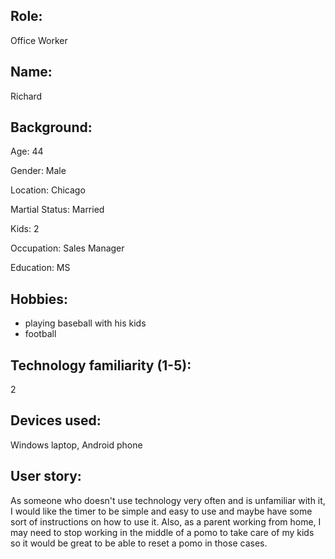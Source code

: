 ## Role:

Office Worker

## Name:

Richard

## Background:

Age: 44

Gender: Male

Location: Chicago

Martial Status: Married

Kids: 2

Occupation: Sales Manager

Education: MS

## Hobbies:

- playing baseball with his kids
- football

## Technology familiarity (1-5):

2

## Devices used:

Windows laptop, Android phone

## User story:

As someone who doesn't use technology very often and is unfamiliar with it, I would like the timer to be simple and easy to use and maybe have some sort of instructions on how to use it. Also, as a parent working from home, I may need to stop working in the middle of a pomo to take care of my kids so it would be great to be able to reset a pomo in those cases.
